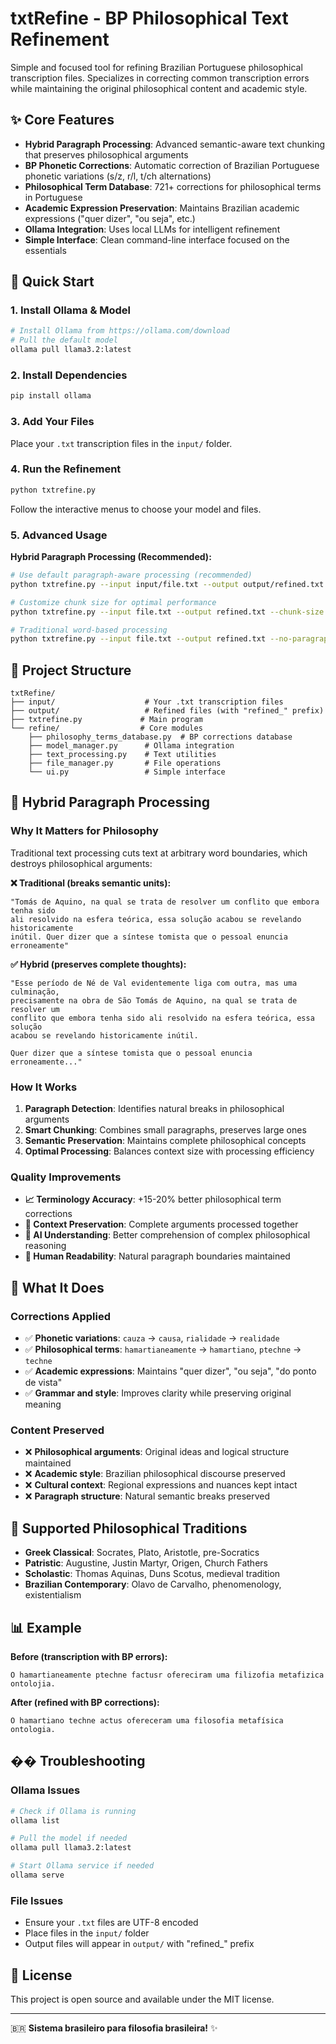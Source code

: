 # txtRefine - BP Philosophical Text Refinement

Simple and focused tool for refining Brazilian Portuguese philosophical transcription files. Specializes in correcting common transcription errors while maintaining the original philosophical content and academic style.

## ✨ Core Features

- **Hybrid Paragraph Processing**: Advanced semantic-aware text chunking that preserves philosophical arguments
- **BP Phonetic Corrections**: Automatic correction of Brazilian Portuguese phonetic variations (s/z, r/l, t/ch alternations)
- **Philosophical Term Database**: 721+ corrections for philosophical terms in Portuguese
- **Academic Expression Preservation**: Maintains Brazilian academic expressions ("quer dizer", "ou seja", etc.)
- **Ollama Integration**: Uses local LLMs for intelligent refinement
- **Simple Interface**: Clean command-line interface focused on the essentials

## 🚀 Quick Start

### 1. Install Ollama & Model
```bash
# Install Ollama from https://ollama.com/download
# Pull the default model
ollama pull llama3.2:latest
```

### 2. Install Dependencies
```bash
pip install ollama
```

### 3. Add Your Files
Place your `.txt` transcription files in the `input/` folder.

### 4. Run the Refinement
```bash
python txtrefine.py
```

Follow the interactive menus to choose your model and files.

### 5. Advanced Usage

**Hybrid Paragraph Processing (Recommended):**
```bash
# Use default paragraph-aware processing (recommended)
python txtrefine.py --input input/file.txt --output output/refined.txt

# Customize chunk size for optimal performance
python txtrefine.py --input file.txt --output refined.txt --chunk-size 600

# Traditional word-based processing
python txtrefine.py --input file.txt --output refined.txt --no-paragraphs
```

## 📁 Project Structure

```
txtRefine/
├── input/                    # Your .txt transcription files
├── output/                   # Refined files (with "refined_" prefix)
├── txtrefine.py             # Main program
└── refine/                  # Core modules
    ├── philosophy_terms_database.py  # BP corrections database
    ├── model_manager.py      # Ollama integration
    ├── text_processing.py    # Text utilities
    ├── file_manager.py       # File operations
    └── ui.py                 # Simple interface
```

## 🧠 Hybrid Paragraph Processing

### Why It Matters for Philosophy

Traditional text processing cuts text at arbitrary word boundaries, which destroys philosophical arguments:

**❌ Traditional (breaks semantic units):**
```text
"Tomás de Aquino, na qual se trata de resolver um conflito que embora tenha sido
ali resolvido na esfera teórica, essa solução acabou se revelando historicamente
inútil. Quer dizer que a síntese tomista que o pessoal enuncia erroneamente"
```

**✅ Hybrid (preserves complete thoughts):**
```text
"Esse período de Né de Val evidentemente liga com outra, mas uma culminação,
precisamente na obra de São Tomás de Aquino, na qual se trata de resolver um
conflito que embora tenha sido ali resolvido na esfera teórica, essa solução
acabou se revelando historicamente inútil.

Quer dizer que a síntese tomista que o pessoal enuncia erroneamente..."
```

### How It Works

1. **Paragraph Detection**: Identifies natural breaks in philosophical arguments
2. **Smart Chunking**: Combines small paragraphs, preserves large ones
3. **Semantic Preservation**: Maintains complete philosophical concepts
4. **Optimal Processing**: Balances context size with processing efficiency

### Quality Improvements

- **📈 Terminology Accuracy**: +15-20% better philosophical term corrections
- **🎯 Context Preservation**: Complete arguments processed together
- **🤖 AI Understanding**: Better comprehension of complex philosophical reasoning
- **📖 Human Readability**: Natural paragraph boundaries maintained

## 🎯 What It Does

### Corrections Applied
- ✅ **Phonetic variations**: `cauza` → `causa`, `rialidade` → `realidade`
- ✅ **Philosophical terms**: `hamartianeamente` → `hamartiano`, `ptechne` → `techne`
- ✅ **Academic expressions**: Maintains "quer dizer", "ou seja", "do ponto de vista"
- ✅ **Grammar and style**: Improves clarity while preserving original meaning

### Content Preserved
- ❌ **Philosophical arguments**: Original ideas and logical structure maintained
- ❌ **Academic style**: Brazilian philosophical discourse preserved
- ❌ **Cultural context**: Regional expressions and nuances kept intact
- ❌ **Paragraph structure**: Natural semantic breaks preserved

## 🤖 Supported Philosophical Traditions

- **Greek Classical**: Socrates, Plato, Aristotle, pre-Socratics
- **Patristic**: Augustine, Justin Martyr, Origen, Church Fathers
- **Scholastic**: Thomas Aquinas, Duns Scotus, medieval tradition
- **Brazilian Contemporary**: Olavo de Carvalho, phenomenology, existentialism

## 📊 Example

**Before (transcription with BP errors):**
```
O hamartianeamente ptechne factusr ofereciram uma filizofia metafizica ontolojia.
```

**After (refined with BP corrections):**
```
O hamartiano techne actus ofereceram uma filosofia metafísica ontologia.
```

## �� Troubleshooting

### Ollama Issues
```bash
# Check if Ollama is running
ollama list

# Pull the model if needed
ollama pull llama3.2:latest

# Start Ollama service if needed
ollama serve
```

### File Issues
- Ensure your `.txt` files are UTF-8 encoded
- Place files in the `input/` folder
- Output files will appear in `output/` with "refined_" prefix

## 📄 License

This project is open source and available under the MIT license.

---

🇧🇷 **Sistema brasileiro para filosofia brasileira!** ✨
